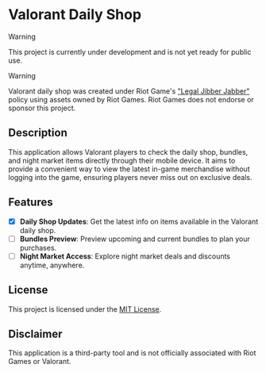 # Valorant Daily Shop

> [!WARNING]
> This project is currently under development and is not yet ready for public use.

> [!WARNING]
> Valorant daily shop was created under Riot Game's ["Legal Jibber Jabber"](https://www.riotgames.com/en/legal) policy using assets owned by Riot Games. Riot
> Games does not endorse or sponsor this project.

## Description

This application allows Valorant players to check the daily shop, bundles, and night market items directly through their
mobile device. It aims to provide a convenient way to view the latest in-game merchandise without logging into the game,
ensuring players never miss out on exclusive deals.

## Features

- [x] **Daily Shop Updates**: Get the latest info on items available in the Valorant daily shop.
- [ ] **Bundles Preview**: Preview upcoming and current bundles to plan your purchases.
- [ ] **Night Market Access**: Explore night market deals and discounts anytime, anywhere.

## License

This project is licensed under the [MIT License](LICENSE).

## Disclaimer

This application is a third-party tool and is not officially associated with Riot Games or Valorant.
